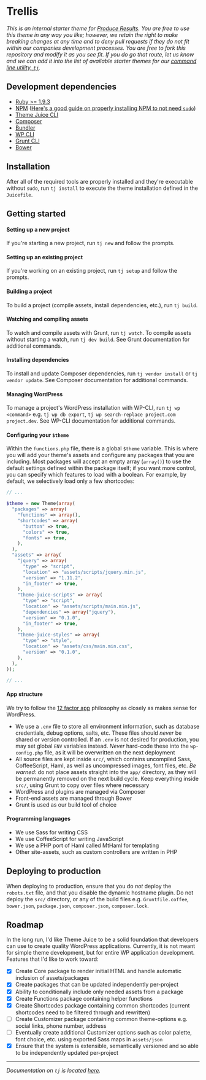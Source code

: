 # Trellis
_This is an internal starter theme for [Produce Results](http://produceresults.com/). You are free to use this theme in any way you like; however, we retain the right to make breaking changes at any time and to deny pull requests if they do not fit within our companies development processes. You are free to fork this repository and modify it as you see fit. If you do go that route, let us know and we can add it into the list of available starter themes for our [command line utility, `tj`](https://github.com/ezekg/theme-juice-cli)._

## Development dependencies
  * [Ruby >= 1.9.3](https://www.ruby-lang.org/en/)
  * [NPM](https://www.npmjs.com/) ([Here's a good guide on properly installing NPM to not need `sudo`](http://www.johnpapa.net/how-to-use-npm-global-without-sudo-on-osx/))
  * [Theme Juice CLI](https://github.com/ezekg/theme-juice-cli)
  * [Composer](https://getcomposer.org/)
  * [Bundler](http://bundler.io/)
  * [WP CLI](http://wp-cli.org/)
  * [Grunt CLI](http://gruntjs.com/)
  * [Bower](http://bower.io/)

## Installation
After all of the required tools are properly installed and they're executable without `sudo`, run `tj install` to execute the theme installation defined in the `Juicefile`.

## Getting started

#### Setting up a new project
If you're starting a new project, run `tj new` and follow the prompts.

#### Setting up an existing project
If you're working on an existing project, run `tj setup` and follow the prompts.

#### Building a project
To build a project (compile assets, install dependencies, etc.), run `tj build`.

#### Watching and compiling assets
To watch and compile assets with Grunt, run `tj watch`. To compile assets without starting a watch, run `tj dev build`. See Grunt documentation for additional commands.

#### Installing dependencies
To install and update Composer dependencies, run `tj vendor install` or `tj vendor update`. See Composer documentation for additional commands.

#### Managing WordPress
To manage a project's WordPress installation with WP-CLI, run `tj wp <command>` e.g. `tj wp db export`, `tj wp search-replace project.com project.dev`. See WP-CLI documentation for additional commands.

#### Configuring your `$theme`
Within the `functions.php` file, there is a global `$theme` variable. This is where you will add your theme's assets and configure any packages that you are including. Most packages will accept an empty array (`array()`) to use the default settings defined within the package itself; if you want more control, you can specify which features to load with a boolean. For example, by default, we selectively load only a few shortcodes:

```php
// ...

$theme = new Theme(array(
  "packages" => array(
    "functions" => array(),
    "shortcodes" => array(
      "button" => true,
      "colors" => true,
      "fonts" => true,
    ),
  ),
  "assets" => array(
    "jquery" => array(
      "type" => "script",
      "location" => "assets/scripts/jquery.min.js",
      "version" => "1.11.2",
      "in_footer" => true,
    ),
    "theme-juice-scripts" => array(
      "type" => "script",
      "location" => "assets/scripts/main.min.js",
      "dependencies" => array("jquery"),
      "version" => "0.1.0",
      "in_footer" => true,
    ),
    "theme-juice-styles" => array(
      "type" => "style",
      "location" => "assets/css/main.min.css",
      "version" => "0.1.0",
    ),
  ),
));

// ...
```

#### App structure
We try to follow the [12 factor app](http://12factor.net/) philosophy as closely as makes sense for WordPress.
* We use a `.env` file to store all environment information, such as database credentials, debug options, salts, etc. These files should _never_ be shared or version controlled. If an `.env` is not desired for production, you may set global `ENV` variables instead. _Never_ hard-code these into the `wp-config.php` file, as it will be overwritten on the next deployment
* All source files are kept inside `src/`, which contains uncompiled Sass, CoffeeScript, Haml, as well as uncompressed images, font files, etc. _Be warned:_ do not place assets straight into the `app/` directory, as they will be permanently removed on the next build cycle. Keep everything inside `src/`, using Grunt to copy over files where necessary
* WordPress and plugins are managed via Composer
* Front-end assets are managed through Bower
* Grunt is used as our build tool of choice

#### Programming languages
* We use Sass for writing CSS
* We use CoffeeScript for writing JavaScript
* We use a PHP port of Haml called MtHaml for templating
* Other site-assets, such as custom controllers are written in PHP

## Deploying to production
When deploying to production, ensure that you do _not_ deploy the `robots.txt` file, and that you disable the dynamic hostname plugin. Do not deploy the `src/` directory, or any of the build files e.g. `Gruntfile.coffee`, `bower.json`, `package.json`, `composer.json`, `composer.lock`.


## Roadmap
In the long run, I'd like Theme Juice to be a solid foundation that developers can use to create quality WordPress applications. Currently, it is not meant for simple theme development, but for entire WP application development. Features that I'd like to work toward:

- [x] Create Core package to render initial HTML and handle automatic inclusion of assets/packages
- [x] Create packages that can be updated independently per-project
- [x] Ability to conditionally include only needed assets from a package
- [x] Create Functions package containing helper functions
- [x] Create Shortcodes package containing common shortcodes (current shortcodes need to be filtered through and rewritten)
- [ ] Create Customizer package containing common theme-options e.g. social links, phone number, address
- [ ] Eventually create additional Customizer options such as color palette, font choice, etc. using exported Sass maps in `assets/json`
- [x] Ensure that the system is extensible, semantically versioned and so able to be independently updated per-project

----

_Documentation on `tj` is located [here](https://github.com/ezekg/theme-juice-cli)._
